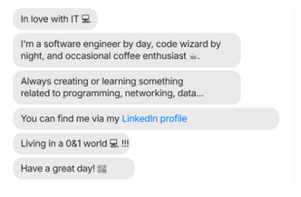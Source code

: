 [![](https://raw.githubusercontent.com/kevindubuche/kevindubuche/main/chat.svg)](https://www.linkedin.com/in/kevin-dubuche-51a8281a2/)

<!--
**kevindubuche/kevindubuche** is a ✨ _special_ ✨ repository because its `README.md` (this file) appears on your GitHub profile.

Here are some ideas to get you started:

- 🔭 I’m currently working on ...
- 🌱 I’m currently learning ...
- 👯 I’m looking to collaborate on ...
- 🤔 I’m looking for help with ...
- 💬 Ask me about ...
- 📫 How to reach me: ...
- 😄 Pronouns: ...
- ⚡ Fun fact: ...
-->
